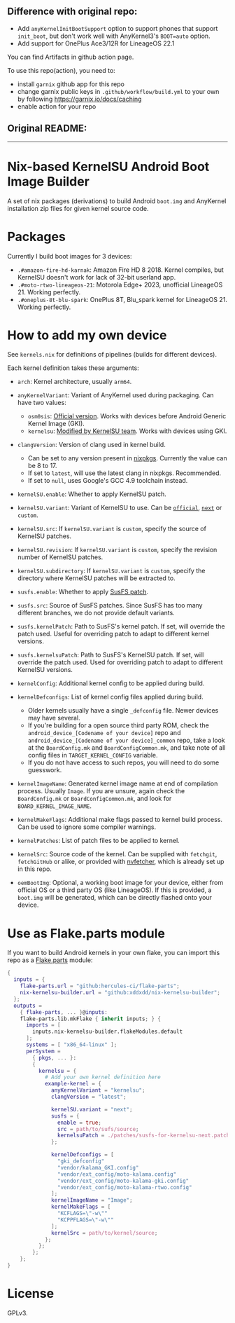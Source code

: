 ## Difference with original repo:

- Add `anyKernelInitBootSupport` option to support phones that support `init_boot`,
  but don't work well with AnyKernel3's `BOOT=auto` option.
- Add support for OnePlus Ace3/12R for LineageOS 22.1

You can find Artifacts in github action page.

To use this repo(action), you need to:

- install `garnix` github app for this repo
- change garnix public keys in `.github/workflow/build.yml` to your own
  by following https://garnix.io/docs/caching
- enable action for your repo

## Original README:

---

# Nix-based KernelSU Android Boot Image Builder

A set of nix packages (derivations) to build Android `boot.img` and AnyKernel installation zip files for given kernel source code.

# Packages

Currently I build boot images for 3 devices:

- `.#amazon-fire-hd-karnak`: Amazon Fire HD 8 2018. Kernel compiles, but KernelSU doesn't work for lack of 32-bit userland app.
- `.#moto-rtwo-lineageos-21`: Motorola Edge+ 2023, unofficial LineageOS 21. Working perfectly.
- `.#oneplus-8t-blu-spark`: OnePlus 8T, Blu_spark kernel for LineageOS 21. Working perfectly.

# How to add my own device

See `kernels.nix` for definitions of pipelines (builds for different devices).

Each kernel definition takes these arguments:

- `arch`: Kernel architecture, usually `arm64`.
- `anyKernelVariant`: Variant of AnyKernel used during packaging. Can have two values:
  - `osm0sis`: [Official version](https://github.com/osm0sis/AnyKernel3). Works with devices before Android Generic Kernel Image (GKI).
  - `kernelsu`: [Modified by KernelSU team](https://github.com/Kernel-SU/AnyKernel3). Works with devices using GKI.
- `clangVersion`: Version of clang used in kernel build.

  - Can be set to any version present in [nixpkgs](https://github.com/NixOS/nixpkgs). Currently the value can be 8 to 17.
  - If set to `latest`, will use the latest clang in nixpkgs. Recommended.
  - If set to `null`, uses Google's GCC 4.9 toolchain instead.

- `kernelSU.enable`: Whether to apply KernelSU patch.
- `kernelSU.variant`: Variant of KernelSU to use. Can be [`official`](https://github.com/tiann/KernelSU), [`next`](https://github.com/rifsxd/KernelSU-Next) or `custom`.
- `kernelSU.src`: If `kernelSU.variant` is `custom`, specify the source of KernelSU patches.
- `kernelSU.revision`: If `kernelSU.variant` is `custom`, specify the revision number of KernelSU patches.
- `kernelSU.subdirectory`: If `kernelSU.variant` is `custom`, specify the directory where KernelSU patches will be extracted to.

- `susfs.enable`: Whether to apply [SusFS patch](https://gitlab.com/simonpunk/susfs4ksu).
- `susfs.src`: Source of SusFS patches. Since SusFS has too many different branches, we do not provide default variants.
- `susfs.kernelPatch`: Path to SusFS's kernel patch. If set, will override the patch used. Useful for overriding patch to adapt to different kernel versions.
- `susfs.kernelsuPatch`: Path to SusFS's KernelSU patch. If set, will override the patch used. Used for overriding patch to adapt to different KernelSU versions.

- `kernelConfig`: Additional kernel config to be applied during build.
- `kernelDefconfigs`: List of kernel config files applied during build.
  - Older kernels usually have a single `_defconfig` file. Newer devices may have several.
  - If you're building for a open source third party ROM, check the `android_device_[Codename of your device]` repo and `android_device_[Codename of your device]_common` repo, take a look at the `BoardConfig.mk` and `BoardConfigCommon.mk`, and take note of all config files in `TARGET_KERNEL_CONFIG` variable.
  - If you do not have access to such repos, you will need to do some guesswork.
- `kernelImageName`: Generated kernel image name at end of compilation process. Usually `Image`. If you are unsure, again check the `BoardConfig.mk` or `BoardConfigCommon.mk`, and look for `BOARD_KERNEL_IMAGE_NAME`.
- `kernelMakeFlags`: Additional make flags passed to kernel build process. Can be used to ignore some compiler warnings.
- `kernelPatches`: List of patch files to be applied to kernel.
- `kernelSrc`: Source code of the kernel. Can be supplied with `fetchgit`, `fetchGitHub` or alike, or provided with [nvfetcher](https://github.com/berberman/nvfetcher), which is already set up in this repo.
- `oemBootImg`: Optional, a working boot image for your device, either from official OS or a third party OS (like LineageOS). If this is provided, a `boot.img` will be generated, which can be directly flashed onto your device.

# Use as Flake.parts module

If you want to build Android kernels in your own flake, you can import this repo as a [Flake.parts](https://flake.parts/) module:

```nix
{
  inputs = {
    flake-parts.url = "github:hercules-ci/flake-parts";
    nix-kernelsu-builder.url = "github:xddxdd/nix-kernelsu-builder";
  };
  outputs =
    { flake-parts, ... }@inputs:
    flake-parts.lib.mkFlake { inherit inputs; } {
      imports = [
        inputs.nix-kernelsu-builder.flakeModules.default
      ];
      systems = [ "x86_64-linux" ];
      perSystem =
        { pkgs, ... }:
        {
          kernelsu = {
            # Add your own kernel definition here
            example-kernel = {
              anyKernelVariant = "kernelsu";
              clangVersion = "latest";

              kernelSU.variant = "next";
              susfs = {
                enable = true;
                src = path/to/sufs/source;
                kernelsuPatch = ./patches/susfs-for-kernelsu-next.patch;
              };

              kernelDefconfigs = [
                "gki_defconfig"
                "vendor/kalama_GKI.config"
                "vendor/ext_config/moto-kalama.config"
                "vendor/ext_config/moto-kalama-gki.config"
                "vendor/ext_config/moto-kalama-rtwo.config"
              ];
              kernelImageName = "Image";
              kernelMakeFlags = [
                "KCFLAGS=\"-w\""
                "KCPPFLAGS=\"-w\""
              ];
              kernelSrc = path/to/kernel/source;
            };
          };
        };
    };
}
```

# License

GPLv3.
